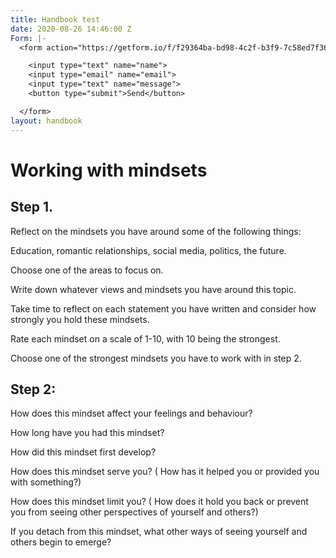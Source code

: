 ```yaml
---
title: Handbook test
date: 2020-08-26 14:46:00 Z
Form: |-
  <form action="https://getform.io/f/f29364ba-bd98-4c2f-b3f9-7c58ed7f3625" method="POST">

    <input type="text" name="name">
    <input type="email" name="email">
    <input type="text" name="message">
    <button type="submit">Send</button>

  </form>
layout: handbook
---
```


# Working with mindsets 

## Step 1. 

Reflect on the mindsets you have around some of the following things: 

Education, romantic relationships, social media, politics, the future. 

Choose one of the areas to focus on. 

Write down whatever views and mindsets you have around this topic. 

Take time to reflect on each statement you have written and consider how strongly you hold these mindsets. 

Rate each mindset on a scale of 1-10, with 10 being the strongest. 

Choose one of the strongest mindsets you have to work with in step 2. 


## Step 2: 

How does this mindset affect your feelings and behaviour? 

How long have you had this mindset? 

How did this mindset first develop? 

How does this mindset serve you? ( How has it helped you or provided you with something?) 

How does this mindset limit you? ( How does it hold you back or prevent you from seeing other perspectives of yourself and others?) 

If you detach from this mindset, what other ways of seeing yourself and others begin to emerge? 

